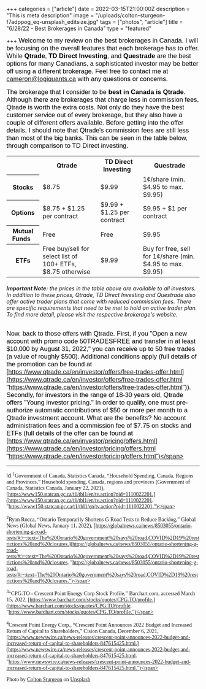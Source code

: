 +++
categories = ["article"]
date = 2022-03-15T21:00:00Z
description = "This is meta description"
image = "/uploads/colton-sturgeon-f7adppog_eq-unsplash_editsize.jpg"
tags = ["photos", "article"]
title = "6/28/22 - Best Brokerages in Canada"
type = "featured"

+++
<span style="color:black"><span style="font-family:Arial; font-size:1.2em;">Welcome to my review on the best brokerages in Canada. I will be focusing on the overall features that each brokerage has to offer. While **Qtrade**, **TD Direct Investing**, and **Questrade** are the best options for many Canadians, a sophisticated investor may be better off using a different brokerage. Feel free to contact me at cameron@logiquants.ca with any questions or concerns.</span></span>

<span style="color:black"><span style="font-family:Arial; font-size:1.2em;">The brokerage that I consider to be **best in Canada is Qtrade**. Although there are brokerages that charge less in commission fees, Qtrade is worth the extra costs. Not only do they have the best customer service out of every brokerage, but they also have a couple of different offers available. Before getting into the offer details, I should note that Qtrade's commission fees are still less than most of the big banks. This can be seen in the table below, through comparison to TD Direct investing.</span></span>

<table>
<tr>  
<td> </td> <th>Qtrade  </th> <th>TD Direct Investing  </th> <th>Questrade</th> </tr> <tr> <th>Stocks</th> <td>$8.75</td> <td>$9.99</td> <td>1¢/share (min. $4.95 to max. $9.95)</td> </tr> <tr> <th>Options</th> <td>$8.75 + $1.25 per contract</td> <td>$9.99 + $1.25 per contract</td> <td>$9.95 + $1 per contract</td> </tr> <tr> <th>Mutual Funds  </th> <td>Free</td> <td>Free</td> <td>$9.95</td> </tr> <tr> <th>ETFs</th> <td>Free buy/sell for select list of 100+ ETFs, $8.75 otherwise</td> <td>$9.99</td> <td>Buy for free, sell for 1¢/share (min. $4.95 to max. $9.95)</td> </tr> </table>

###### **Important Note:** the prices in the table above are available to all investors. In addition to these prices, Qtrade, TD Direct Investing and Questrade also offer _active trader_ plans that come with reduced commission fees. There are specific requirements that need to be met to hold an active trader plan. To find more detail, please visit the respective brokerage's website.

<span style="color:black"><span style="font-family:Arial; font-size:1.2em;">Now, back to those offers with Qtrade. First, if you "Open a new account with promo code 50TRADESFREE and transfer in at least $10,000 by August 31, 2022," you can receive up to 50 free trades (a value of roughly $500). Additional conditions apply (full details of the promotion can be found at [https://www.qtrade.ca/en/investor/offers/free-trades-offer.html](https://www.qtrade.ca/en/investor/offers/free-trades-offer.html "https://www.qtrade.ca/en/investor/offers/free-trades-offer.html")). Secondly, for investors in the range of 18-30 years old, Qtrade offers "Young investor pricing." In order to qualify, one must pre-authorize automatic contributions of $50 or more per month to a Qtrade investment account. What are the benefits? No account administration fees and a commission fee of $7.75 on stocks and ETFs (full details of the offer can be found at [https://www.qtrade.ca/en/investor/pricing/offers.html](https://www.qtrade.ca/en/investor/pricing/offers.html "https://www.qtrade.ca/en/investor/pricing/offers.html")</span></span>

***

ld <span style="font-family:Times New Roman; font-size:1em;"><sup>1</sup>Government of Canada, Statistics Canada, “Household Spending, Canada, Regions and Provinces,” Household spending, Canada, regions and provinces (Government of Canada, Statistics Canada, January 22, 2021), [https://www150.statcan.gc.ca/t1/tbl1/en/tv.action?pid=1110022201.](https://www150.statcan.gc.ca/t1/tbl1/en/tv.action?pid=1110022201. "https://www150.statcan.gc.ca/t1/tbl1/en/tv.action?pid=1110022201.")</span>

<span style="font-family:Times New Roman; font-size:1em;"><sup>2</sup>Ryan Rocca, “Ontario Temporarily Shortens G Road Tests to Reduce Backlog,” Global News (Global News, January 11, 2022), [https://globalnews.ca/news/8503055/ontario-shortening-g-road-tests/#:\~:text=The%20Ontario%20government%20says%20road,COVID%2D19%20restrictions%20and%20closures.](https://globalnews.ca/news/8503055/ontario-shortening-g-road-tests/#:\~:text=The%20Ontario%20government%20says%20road,COVID%2D19%20restrictions%20and%20closures. "https://globalnews.ca/news/8503055/ontario-shortening-g-road-tests/#:~:text=The%20Ontario%20government%20says%20road,COVID%2D19%20restrictions%20and%20closures.")</span>

<span style="font-family:Times New Roman; font-size:1em;"><sup>3</sup>“CPG.TO - Crescent Point Energy Corp Stock Profile,” Barchart.com, accessed March 15, 2022, [https://www.barchart.com/stocks/quotes/CPG.TO/profile.](https://www.barchart.com/stocks/quotes/CPG.TO/profile. "https://www.barchart.com/stocks/quotes/CPG.TO/profile.")</span>

<span style="font-family:Times New Roman; font-size:1em;"><sup>4</sup>Crescent Point Energy Corp., “Crescent Point Announces 2022 Budget and Increased Return of Capital to Shareholders,” Cision Canada, December 6, 2021, [https://www.newswire.ca/news-releases/crescent-point-announces-2022-budget-and-increased-return-of-capital-to-shareholders-847615425.html.](https://www.newswire.ca/news-releases/crescent-point-announces-2022-budget-and-increased-return-of-capital-to-shareholders-847615425.html. "https://www.newswire.ca/news-releases/crescent-point-announces-2022-budget-and-increased-return-of-capital-to-shareholders-847615425.html.")</span>

<span style="font-family:Times New Roman; font-size:1em;">Photo by [Colton Sturgeon](https://unsplash.com/@coltonsturgeon?utm_source=unsplash&utm_medium=referral&utm_content=creditCopyText) on [Unsplash](https://unsplash.com/s/photos/petroleum?utm_source=unsplash&utm_medium=referral&utm_content=creditCopyText)</span>